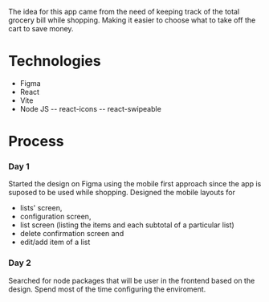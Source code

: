 The idea for this app came from the need of keeping track of the total grocery bill while shopping. Making it easier to choose what to take off the cart to save money.
# Technologies
- Figma
- React
- Vite
- Node JS
-- react-icons
-- react-swipeable
# Process
### Day 1
Started the design on Figma using the mobile first approach since the app is suposed to be used while shopping.
Designed the mobile layouts for
- lists' screen,
- configuration screen,
- list screen (listing the items and each subtotal of a particular list)
- delete confirmation screen and
- edit/add item of a list
### Day 2
Searched for node packages that will be user in the frontend based on the design.
Spend most of the time configuring the enviroment.
